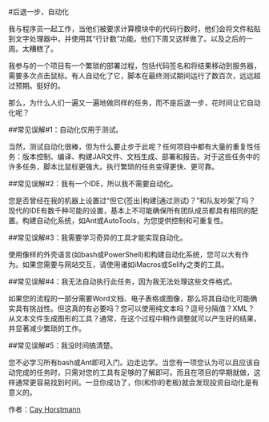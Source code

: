 #后退一步，自动化

我与程序员一起工作，当他们被要求计算模块中的代码行数时，他们会将文件粘贴到文字处理器中，并使用其“行计数”功能。他们下周又这样做了。以及之后的一周。太糟糕了。

我参与的一个项目有一个繁琐的部署过程，包括代码签名和将结果移动到服务器，需要多次点击鼠标。有人自动化了它，脚本在最终测试期间运行了数百次，远远超过预期。挺好的。

那么，为什么人们一遍又一遍地做同样的任务，而不是后退一步，花时间让它自动化呢？

##常见误解#1：自动化仅用于测试。

当然，测试自动化很棒，但为什么要止步于此呢？任何项目中都有大量的重复性任务：版本控制、编译、构建JAR文件、文档生成、部署和报告。对于这些任务中的许多任务，脚本比鼠标更强大。执行繁琐的任务变得更快、更可靠。

##常见误解#2：我有一个IDE，所以我不需要自动化。

您是否曾经在我的机器上设置过“但它(签出|构建|通过测试)？”和队友吵架了吗？现代的IDE有数千种可能的设置，基本上不可能确保所有团队成员都具有相同的配置。构建自动化系统，如Ant或AutoTools，为您提供控制和可重复性。

##常见误解#3：我需要学习奇异的工具才能实现自动化。

使用像样的外壳语言(如bash或PowerShell)和构建自动化系统，您可以大有作为。如果您需要与网站交互，请使用诸如iMacros或Selify之类的工具。

##常见误解#4：我无法自动执行此任务，因为我无法处理这些文件格式。

如果您的流程的一部分需要Word文档、电子表格或图像，那么将其自动化可能确实具有挑战性。但这真的有必要吗？您可以使用纯文本吗？逗号分隔值？XML？从文本文件生成图形的工具？通常，在这个过程中稍作调整就可以产生好的结果，并显著减少繁琐的工作。

##常见误解#5：我没时间搞清楚。

您不必学习所有bash或Ant即可入门。边走边学。当您有一项您认为可以且应该自动完成的任务时，只需对您的工具有足够的了解即可。而且在项目的早期就做，这样通常更容易找到时间。一旦你成功了，你(和你的老板)就会发现投资自动化是有意义的。

作者：[Cay Horstmann](http://programmer.97things.oreilly.com/wiki/index.php/Cay_Horstmann)
